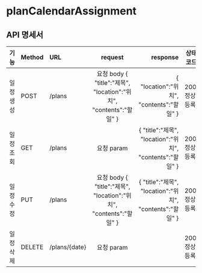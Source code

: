# **planCalendarAssignment**

## API 명세서
|기능|Method|URL|request|response|상태코드|
|----|:----|:----|:----:|----:|-----|
|일정 생성|POST|/plans|요청 body { "title":"제목", "location":"위치", "contents":"할일" }|{ "location":"위치", "contents":"할일" }|200: 정상등록|
|일정 조회|GET|/plans|요청 param|{ "title":"제목", "location":"위치", "contents":"할일" }|200: 정상등록|
|일정 수정|PUT|/plans|요청 body { "title":"제목", "location":"위치", "contents":"할일" }|{ "title":"제목", "location":"위치", "contents":"할일" }|200: 정상등록|
|일정 삭제|DELETE|/plans/{date}|요청 param||200: 정상등록|
